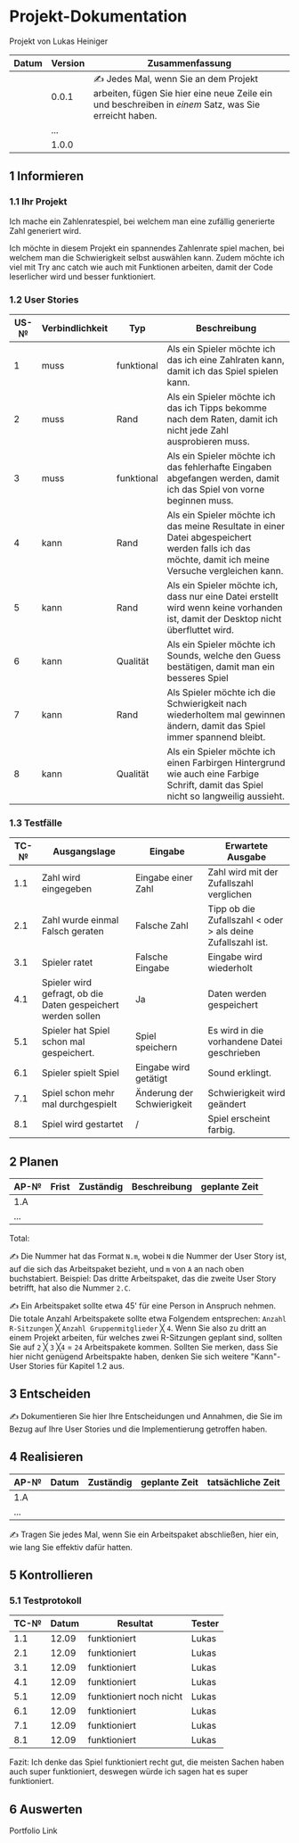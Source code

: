 # Projekt-Dokumentation


Projekt von Lukas Heiniger

| Datum | Version | Zusammenfassung                                              |
| ----- | ------- | ------------------------------------------------------------ |
|       | 0.0.1   | ✍️ Jedes Mal, wenn Sie an dem Projekt arbeiten, fügen Sie hier eine neue Zeile ein und beschreiben in *einem* Satz, was Sie erreicht haben. |
|       | ...     |                                                              |
|       | 1.0.0   |                                                              |

## 1 Informieren

### 1.1 Ihr Projekt

Ich mache ein Zahlenratespiel, bei welchem man eine zufällig generierte Zahl generiert wird.

Ich möchte in diesem Projekt ein spannendes Zahlenrate spiel machen, bei welchem man die Schwierigkeit selbst auswählen kann. Zudem möchte ich viel mit Try anc catch wie auch mit Funktionen arbeiten, damit der Code leserlicher wird und besser funktioniert. 

### 1.2 User Stories

| US-№ | Verbindlichkeit | Typ  | Beschreibung                       |
| ---- | --------------- | ---- | ---------------------------------- |
| 1    | muss                | funktional       |Als ein Spieler möchte ich das ich eine Zahlraten kann, damit ich das Spiel spielen kann. |
| 2  | muss                | Rand     | Als ein Spieler möchte ich das ich Tipps bekomme nach dem Raten, damit ich nicht jede Zahl ausprobieren muss.   |
| 3    |  muss               | funktional     | Als ein Spieler möchte ich das fehlerhafte Eingaben abgefangen werden, damit ich das Spiel von vorne beginnen muss. |
| 4  |        kann         |   Rand   |  Als ein Spieler möchte ich das meine Resultate in einer Datei abgespeichert werden falls ich das möchte, damit ich meine Versuche vergleichen kann.   |
| 5    |          kann       | Rand     |Als ein Spieler möchte ich, dass nur eine Datei erstellt wird wenn keine vorhanden ist, damit der Desktop nicht überfluttet wird. |
| 6  |                kann |   Qualität   |Als ein Spieler möchte ich Sounds, welche den Guess bestätigen, damit man ein besseres Spiel                                    |
| 7   |                 kann|  Rand    | Als Spieler möchte ich die Schwierigkeit nach wiederholtem mal gewinnen ändern, damit das Spiel immer spannend bleibt. |
| 8  |                 kann|  Qualität    |Als ein Spieler möchte ich einen Farbirgen Hintergrund wie auch eine Farbige Schrift, damit das Spiel nicht so langweilig aussieht.                                    |


### 1.3 Testfälle

| TC-№ | Ausgangslage | Eingabe | Erwartete Ausgabe |
| ---- | ------------ | ------- | ----------------- |
| 1.1  | Zahl wird eingegeben             |  Eingabe einer Zahl       |  Zahl wird mit der Zufallszahl verglichen                 |
| 2.1  | Zahl wurde einmal Falsch geraten              | Falsche Zahl         |  Tipp ob die Zufallszahl < oder > als deine Zufallszahl ist.                 |
| 3.1  | Spieler ratet             |  Falsche Eingabe       |  Eingabe wird wiederholt                 |
| 4.1  | Spieler wird gefragt, ob die Daten gespeichert werden sollen        |  Ja       | Daten werden gespeichert                  |
| 5.1  | Spieler hat Spiel schon mal gespeichert.              |  Spiel speichern       |     Es wird in die vorhandene Datei geschrieben              |
| 6.1  | Spieler spielt Spiel             |  Eingabe wird getätigt       | Sound erklingt.                  |
| 7.1  | Spiel schon mehr mal durchgespielt             | Änderung der Schwierigkeit        |   Schwierigkeit wird geändert                |
| 8.1  | Spiel wird gestartet             | /        |     Spiel erscheint farbig.              |





## 2 Planen

| AP-№ | Frist | Zuständig | Beschreibung | geplante Zeit |
| ---- | ----- | --------- | ------------ | ------------- |
| 1.A  |       |           |              |               |
| ...  |       |           |              |               |

Total: 

✍️ Die Nummer hat das Format `N.m`, wobei `N` die Nummer der User Story ist, auf die sich das Arbeitspaket bezieht, und `m` von `A` an nach oben buchstabiert. Beispiel: Das dritte Arbeitspaket, das die zweite User Story betrifft, hat also die Nummer `2.C`.

✍️ Ein Arbeitspaket sollte etwa 45' für eine Person in Anspruch nehmen. Die totale Anzahl Arbeitspakete sollte etwa Folgendem entsprechen: `Anzahl R-Sitzungen` ╳ `Anzahl Gruppenmitglieder` ╳ `4`. Wenn Sie also zu dritt an einem Projekt arbeiten, für welches zwei R-Sitzungen geplant sind, sollten Sie auf `2` ╳ `3` ╳`4` = `24` Arbeitspakete kommen. Sollten Sie merken, dass Sie hier nicht genügend Arbeitspakte haben, denken Sie sich weitere "Kann"-User Stories für Kapitel 1.2 aus.

## 3 Entscheiden

✍️ Dokumentieren Sie hier Ihre Entscheidungen und Annahmen, die Sie im Bezug auf Ihre User Stories und die Implementierung getroffen haben.

## 4 Realisieren

| AP-№ | Datum | Zuständig | geplante Zeit | tatsächliche Zeit |
| ---- | ----- | --------- | ------------- | ----------------- |
| 1.A  |       |           |               |                   |
| ...  |       |           |               |                   |

✍️ Tragen Sie jedes Mal, wenn Sie ein Arbeitspaket abschließen, hier ein, wie lang Sie effektiv dafür hatten.

## 5 Kontrollieren

### 5.1 Testprotokoll

| TC-№ | Datum | Resultat | Tester |
| ---- | ----- | -------- | ------ |
| 1.1  | 12.09      | funktioniert         | Lukas       |
| 2.1  | 12.09        |funktioniert           | Lukas          |
| 3.1  | 12.09        |funktioniert           | Lukas          |
| 4.1  | 12.09        | funktioniert          |  Lukas         |
| 5.1  | 12.09        | funktioniert noch nicht         |  Lukas         |
| 6.1  | 12.09        |   funktioniert        |  Lukas       |
| 7.1  | 12.09        | funktioniert          |  Lukas         |
| 8.1  | 12.09        |funktioniert           |  Lukas         |


Fazit:
Ich denke das Spiel funktioniert recht gut, die meisten Sachen haben auch super funktioniert, deswegen würde ich sagen hat es super funktioniert.


## 6 Auswerten

Portfolio Link

